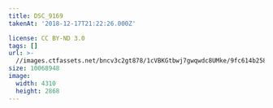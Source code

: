 ```yaml
---
title: DSC_9169
takenAt: '2018-12-17T21:22:26.000Z'

license: CC BY-ND 3.0
tags: []
url: >-
  //images.ctfassets.net/bncv3c2gt878/1cVBKGtbwj7gwqwdc8UMke/9fc614b25826cf75ac76d998e405ebb7/dsc_9169_45637043514_o
size: 10068948
image:
  width: 4310
  height: 2868
---
```

